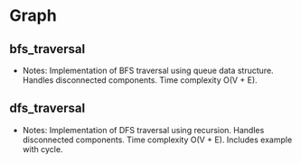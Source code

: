 # Graph

## bfs_traversal
- Notes: Implementation of BFS traversal using queue data structure. Handles disconnected components. Time complexity O(V + E).

## dfs_traversal
- Notes: Implementation of DFS traversal using recursion. Handles disconnected components. Time complexity O(V + E). Includes example with cycle.